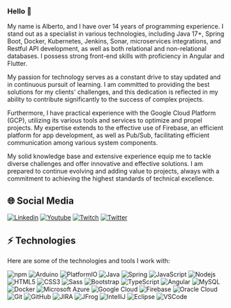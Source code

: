 ### Hello 👋

My name is Alberto, and I have over 14 years of programming experience. I stand out as a specialist in various technologies, including Java 17+, Spring Boot, Docker, Kubernetes, Jenkins, Sonar, microservices integrations, and Restful API development, as well as both relational and non-relational databases. I possess strong front-end skills with proficiency in Angular and Flutter.

My passion for technology serves as a constant drive to stay updated and in continuous pursuit of learning. I am committed to providing the best solutions for my clients' challenges, and this dedication is reflected in my ability to contribute significantly to the success of complex projects.

Furthermore, I have practical experience with the Google Cloud Platform (GCP), utilizing its various tools and services to optimize and propel projects. My expertise extends to the effective use of Firebase, an efficient platform for app development, as well as Pub/Sub, facilitating efficient communication among various system components.

My solid knowledge base and extensive experience equip me to tackle diverse challenges and offer innovative and effective solutions. I am prepared to continue evolving and adding value to projects, always with a commitment to achieving the highest standards of technical excellence.

## 🌐 Social Media

[![Linkedin](https://img.shields.io/badge/-Linkedin-blue?style=flat-square&logo=Linkedin&logoColor=white&link=https://www.linkedin.com/in/alberto-costa-monteiro/)](https://www.linkedin.com/in/alberto-costa-monteiro/)
[![Youtube](https://img.shields.io/badge/-Youtube-red?style=flat-square&logo=Youtube&logoColor=white&link=https://www.youtube.com/channel/UCsJIZMZr8euYQaF7eeqXJfA)](https://www.youtube.com/channel/UCsJIZMZr8euYQaF7eeqXJfA)
[![Twitch](https://img.shields.io/badge/-Twitch-blueviolet?style=flat-square&logo=Twitch&logoColor=white&link=https://www.twitch.tv/rocksbr)](https://www.twitch.tv/rocksbr)
[![Twitter](https://img.shields.io/badge/-twitter-FCFCFC?style=flat-square&logo=twitter)](https://twitter.com/albertodfk)

## ⚡ Technologies

Here are some of the technologies and tools I work with:

![npm](https://img.shields.io/badge/-npm-FCFCFC?style=flat-square&logo=npm)
![Arduino](https://img.shields.io/badge/-Arduino-008184?style=flat-square&logo=Arduino)
![PlatformIO](https://img.shields.io/badge/-PlatformIO-FF7F00?style=flat-square&logo=PlatformIO)
![Java](https://img.shields.io/badge/-Java-007396?style=flat-square&logo=java)
![Spring](https://img.shields.io/badge/-Spring-6DB33F?style=flat-square&logo=spring&logoColor=white)
![JavaScript](https://img.shields.io/badge/-JavaScript-black?style=flat-square&logo=javascript)
![Nodejs](https://img.shields.io/badge/-Nodejs-339933?style=flat-square&logo=Node.js&logoColor=white)
![HTML5](https://img.shields.io/badge/-HTML5-E34F26?style=flat-square&logo=html5&logoColor=white)
![CSS3](https://img.shields.io/badge/-CSS3-1572B6?style=flat-square&logo=css3)
![Sass](https://img.shields.io/badge/-Sass-CC6699?style=flat-square&logo=sass&logoColor=white)
![Bootstrap](https://img.shields.io/badge/-Bootstrap-563D7C?style=flat-square&logo=bootstrap)
![TypeScript](https://img.shields.io/badge/-TypeScript-007ACC?style=flat-square&logo=typescript)
![Angular](https://img.shields.io/badge/-Angular-DD0031?style=flat-square&logo=angular)
![MySQL](https://img.shields.io/badge/-MySQL-4479A1?style=flat-square&logo=mysql&logoColor=white)
![Docker](https://img.shields.io/badge/-Docker-2496ED?style=flat-square&logo=docker&logoColor=white)
![Microsoft Azure](https://img.shields.io/badge/Microsoft%20Azure-0089D6?style=flat-square&logo=microsoft-azure&logoColor=white)
![Google Cloud](https://img.shields.io/badge/Google%20Cloud-4285F4?style=flat-square&logo=google-cloud&logoColor=white)
![Firebase](https://img.shields.io/badge/Firebase-FFCA28?style=flat-square&logo=firebase&logoColor=white)
![Oracle Cloud](https://img.shields.io/badge/Oracle%20Cloud-F80000?style=flat-square&logo=oracle&logoColor=white)
![Git](https://img.shields.io/badge/-Git-black?style=flat-square&logo=git)
![GitHub](https://img.shields.io/badge/-GitHub-181717?style=flat-square&logo=github)
![JIRA](https://img.shields.io/badge/-JIRA-0052CC?style=flat-square&logo=jira)
![JFrog](https://img.shields.io/badge/-JFrog-41BF47?style=flat-square&logo=jfrog&logoColor=white)
![IntelliJ](https://img.shields.io/badge/-IntelliJ%20IDEA-black?style=flat-square&logo=intellij-idea&logoColor=white)
![Eclipse](https://img.shields.io/badge/-Eclipse-2C2255?style=flat-square&logo=eclipse&logoColor=white)
![VSCode](https://img.shields.io/badge/-VSCode-007ACC?style=flat-square&logo=visual-studio-code&logoColor=white)
